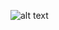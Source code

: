 ![alt text](https://github.com/pedrocorrea2002/Exercicios_java/blob/main/Array/FrameArrayFuncionarios/FrameArrayFuncionarios.gif?raw=true)
